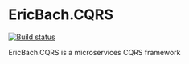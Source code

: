 # EricBach.CQRS
[![Build status](https://ci.appveyor.com/api/projects/status/1d0ch493olbfmkm2?svg=true)](https://ci.appveyor.com/project/eric-bach/ericbach-cqrs)

EricBach.CQRS is a microservices CQRS framework
